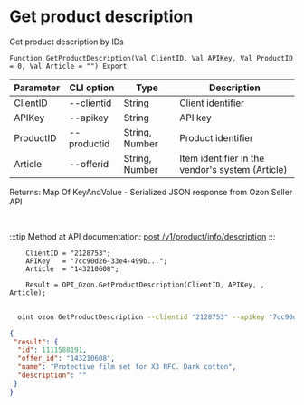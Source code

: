 ﻿---
sidebar_position: 3
---

# Get product description
 Get product description by IDs



`Function GetProductDescription(Val ClientID, Val APIKey, Val ProductID = 0, Val Article = "") Export`

  | Parameter | CLI option | Type | Description |
  |-|-|-|-|
  | ClientID | --clientid | String | Client identifier |
  | APIKey | --apikey | String | API key |
  | ProductID | --productid | String, Number | Product identifier |
  | Article | --offerid | String, Number | Item identifier in the vendor's system (Article) |

  
  Returns:  Map Of KeyAndValue - Serialized JSON response from Ozon Seller API

<br/>

:::tip
Method at API documentation: [post /v1/product/info/description](https://docs.ozon.ru/api/seller/#operation/ProductAPI_GetProductInfoDescription)
:::
<br/>


```bsl title="Code example"
    ClientID = "2128753";
    APIKey   = "7cc90d26-33e4-499b...";
    Article  = "143210608";

    Result = OPI_Ozon.GetProductDescription(ClientID, APIKey, , Article);
```



```sh title="CLI command example"
    
  oint ozon GetProductDescription --clientid "2128753" --apikey "7cc90d26-33e4-499b..." --productid %productid% --offerid %offerid%

```

```json title="Result"
{
 "result": {
  "id": 1111588191,
  "offer_id": "143210608",
  "name": "Protective film set for X3 NFC. Dark cotton",
  "description": ""
 }
}
```
